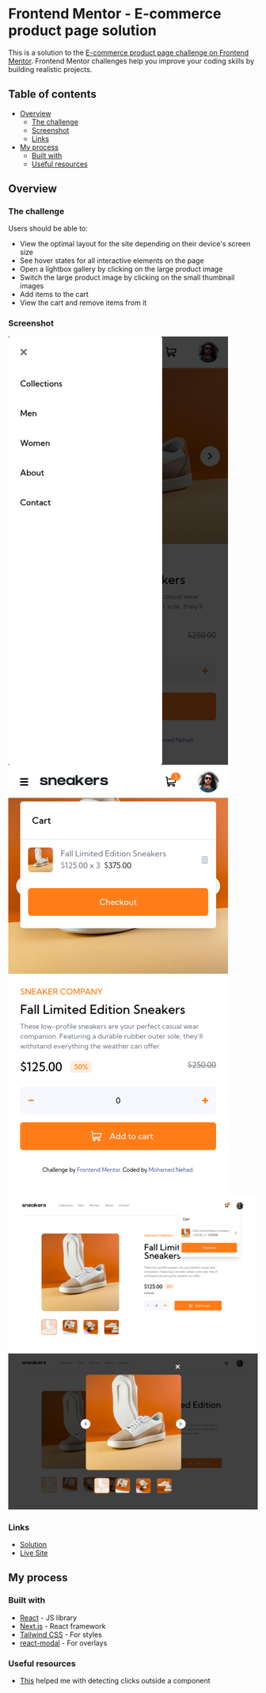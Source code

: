 # Frontend Mentor - E-commerce product page solution

This is a solution to the [E-commerce product page challenge on Frontend Mentor](https://www.frontendmentor.io/challenges/ecommerce-product-page-UPsZ9MJp6). Frontend Mentor challenges help you improve your coding skills by building realistic projects.

## Table of contents

- [Overview](#overview)
  - [The challenge](#the-challenge)
  - [Screenshot](#screenshot)
  - [Links](#links)
- [My process](#my-process)
  - [Built with](#built-with)
  - [Useful resources](#useful-resources)


## Overview

### The challenge

Users should be able to:

- View the optimal layout for the site depending on their device's screen size
- See hover states for all interactive elements on the page
- Open a lightbox gallery by clicking on the large product image
- Switch the large product image by clicking on the small thumbnail images
- Add items to the cart
- View the cart and remove items from it

### Screenshot

![](./screenshots/screenshot-1.png)
![](./screenshots/screenshot-2.png)
![](./screenshots/screenshot-3.png)
![](./screenshots/screenshot-4.png)


### Links

- [Solution](https://github.com/mohamednehad450/ecommerce-product-page)
- [Live Site](https://mohamednehad450.github.io/ecommerce-product-page/)

## My process

### Built with

- [React](https://reactjs.org/) - JS library
- [Next.js](https://nextjs.org/) - React framework
- [Tailwind CSS](https://tailwindcss.com/) - For styles
- [react-modal](https://github.com/reactjs/react-modal) - For overlays



### Useful resources

- [This](https://stackoverflow.com/a/42234988) helped me with detecting clicks outside a component
